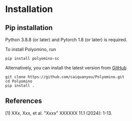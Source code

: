# Installation

## Pip installation
Python 3.8.8 (or later) and Pytorch 1.8 (or later) is required. 

To install Polyomino, run
```
pip install polyomino-sc
```
Alternatively, you can install the latest version from [GitHub]
```
git clone https://github.com/caiquanyou/Polyomino.git
cd Polyomino
pip install .
```

## References
<a id="1">[1]</a> 
XXx, Xxx, et al. "Xxxx" XXXXXX 11.1 (2024): 1-13.

[miniconda]: http://conda.pydata.org/miniconda.html
[anaconda]: https://www.anaconda.com/products/distribution
[github]: https://github.com/caiquanyou/Polyomino